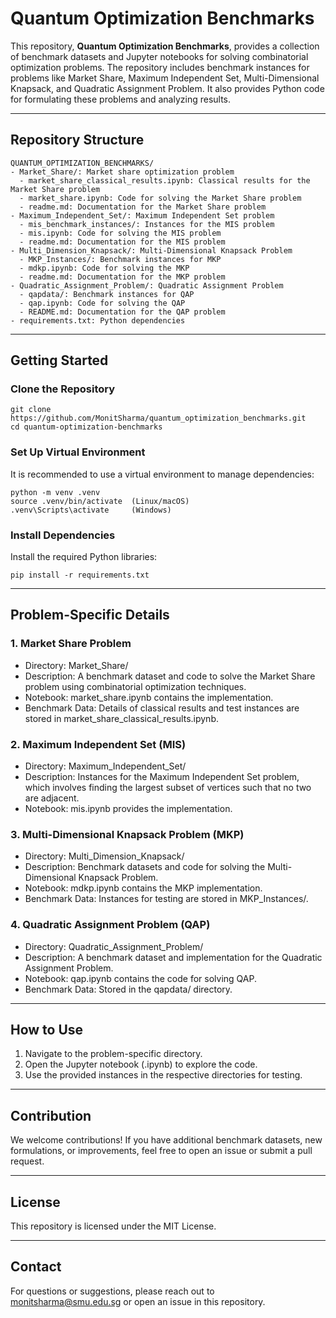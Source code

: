 # Quantum Optimization Benchmarks

This repository, **Quantum Optimization Benchmarks**, provides a collection of benchmark datasets and Jupyter notebooks for solving combinatorial optimization problems. The repository includes benchmark instances for problems like Market Share, Maximum Independent Set, Multi-Dimensional Knapsack, and Quadratic Assignment Problem. It also provides Python code for formulating these problems and analyzing results.

---

## Repository Structure

```plaintext
QUANTUM_OPTIMIZATION_BENCHMARKS/
- Market_Share/: Market share optimization problem
  - market_share_classical_results.ipynb: Classical results for the Market Share problem
  - market_share.ipynb: Code for solving the Market Share problem
  - readme.md: Documentation for the Market Share problem
- Maximum_Independent_Set/: Maximum Independent Set problem
  - mis_benchmark_instances/: Instances for the MIS problem
  - mis.ipynb: Code for solving the MIS problem
  - readme.md: Documentation for the MIS problem
- Multi_Dimension_Knapsack/: Multi-Dimensional Knapsack Problem
  - MKP_Instances/: Benchmark instances for MKP
  - mdkp.ipynb: Code for solving the MKP
  - readme.md: Documentation for the MKP problem
- Quadratic_Assignment_Problem/: Quadratic Assignment Problem
  - qapdata/: Benchmark instances for QAP
  - qap.ipynb: Code for solving the QAP
  - README.md: Documentation for the QAP problem
- requirements.txt: Python dependencies
```

---

## Getting Started

### Clone the Repository
```
git clone https://github.com/MonitSharma/quantum_optimization_benchmarks.git  
cd quantum-optimization-benchmarks  
```

### Set Up Virtual Environment
It is recommended to use a virtual environment to manage dependencies: 

```
python -m venv .venv  
source .venv/bin/activate  (Linux/macOS)  
.venv\Scripts\activate     (Windows)  
```

### Install Dependencies
Install the required Python libraries:  

```
pip install -r requirements.txt  
```

---

## Problem-Specific Details

### 1. Market Share Problem
- Directory: Market_Share/
- Description: A benchmark dataset and code to solve the Market Share problem using combinatorial optimization techniques.
- Notebook: market_share.ipynb contains the implementation.
- Benchmark Data: Details of classical results and test instances are stored in market_share_classical_results.ipynb.

### 2. Maximum Independent Set (MIS)
- Directory: Maximum_Independent_Set/
- Description: Instances for the Maximum Independent Set problem, which involves finding the largest subset of vertices such that no two are adjacent.
- Notebook: mis.ipynb provides the implementation.

### 3. Multi-Dimensional Knapsack Problem (MKP)
- Directory: Multi_Dimension_Knapsack/
- Description: Benchmark datasets and code for solving the Multi-Dimensional Knapsack Problem.
- Notebook: mdkp.ipynb contains the MKP implementation.
- Benchmark Data: Instances for testing are stored in MKP_Instances/.

### 4. Quadratic Assignment Problem (QAP)
- Directory: Quadratic_Assignment_Problem/
- Description: A benchmark dataset and implementation for the Quadratic Assignment Problem.
- Notebook: qap.ipynb contains the code for solving QAP.
- Benchmark Data: Stored in the qapdata/ directory.

---

## How to Use

1. Navigate to the problem-specific directory.
2. Open the Jupyter notebook (.ipynb) to explore the code.
3. Use the provided instances in the respective directories for testing.

---

## Contribution

We welcome contributions! If you have additional benchmark datasets, new formulations, or improvements, feel free to open an issue or submit a pull request.

---

## License

This repository is licensed under the MIT License.

---

## Contact

For questions or suggestions, please reach out to monitsharma@smu.edu.sg or open an issue in this repository.
